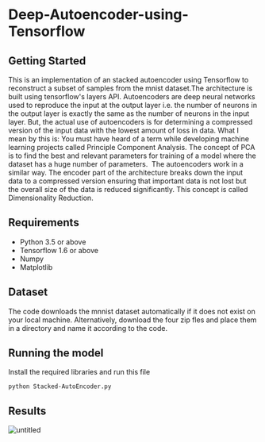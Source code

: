 # Deep-Autoencoder-using-Tensorflow

## Getting Started
This is an implementation of an stacked autoencoder using Tensorflow to reconstruct a subset of samples from the mnist dataset.The architecture is built using tensorflow's layers API. 
Autoencoders are deep neural networks used to reproduce the input at the output layer i.e. the number of neurons in the output layer is exactly the same as the number of neurons in the input layer. 
But, the actual use of autoencoders is for determining a compressed version of the input data with the lowest amount of loss in data. What I mean by this is: You must have heard of a term while developing machine learning projects called Principle Component Analysis. The concept of PCA is to find the best and relevant parameters for training of a model where the dataset has a huge number of parameters. 
The autoencoders work in a similar way. The encoder part of the architecture breaks down the input data to a compressed version ensuring that important data is not lost but the overall size of the data is reduced significantly. This concept is called Dimensionality Reduction.

## Requirements
* Python 3.5 or above
* Tensorflow 1.6 or above
* Numpy
* Matplotlib

## Dataset 
The code downloads the mnnist dataset automatically if it does not exist on your local machine. Alternatively, download the four zip fles and place them in a directory and name it according to the code.

## Running the model
Install the required libraries and run this file
```
python Stacked-AutoEncoder.py
```

## Results
![untitled](https://user-images.githubusercontent.com/28685502/43400628-d4d02928-942b-11e8-9895-1adcfe62d4d6.png)
